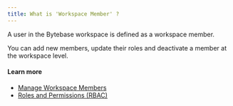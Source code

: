 ```yaml
---
title: What is 'Workspace Member' ?
---
```


A user in the Bytebase workspace is defined as a workspace member.

You can add new members, update their roles and deactivate a member at the workspace level.

#### Learn more

- [Manage Workspace Members](https://www.bytebase.com/docs/get-started/step-by-step/manage-members)
- [Roles and Permissions (RBAC)](https://www.bytebase.com/docs/concepts/roles-and-permissions)
